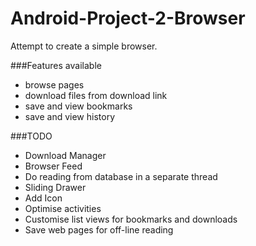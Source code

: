 # Android-Project-2-Browser
Attempt to create a simple browser.

###Features available 
- browse pages
- download files from download link
- save and view bookmarks 
- save and view history  


###TODO
- Download Manager
- Browser Feed 
- Do reading from database in a separate thread 
- Sliding Drawer
- Add Icon
- Optimise activities 
- Customise list views for bookmarks and downloads 
- Save web pages for off-line reading 
